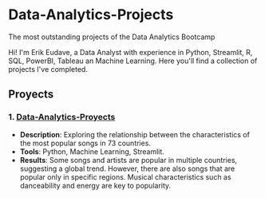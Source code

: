# Data-Analytics-Projects
The most outstanding projects of the Data Analytics Bootcamp

Hi! I'm Erik Eudave, a Data Analyst with experience in Python, Streamlit, R, SQL, PowerBI, Tableau an Machine Learning.
Here you'll find a collection of projects I've completed.

## Proyects

### 1. [Data-Analytics-Proyects](Spotify-Analysis/)
- **Description**: Exploring the relationship between the characteristics of the most popular songs in 73 countries.
- **Tools**: Python, Machine Learning, Streamlit.
- **Results**: Some songs and artists are popular in multiple countries, suggesting a global trend. However, there are also songs that are popular only in specific regions. Musical characteristics such as danceability and energy are key to popularity.
